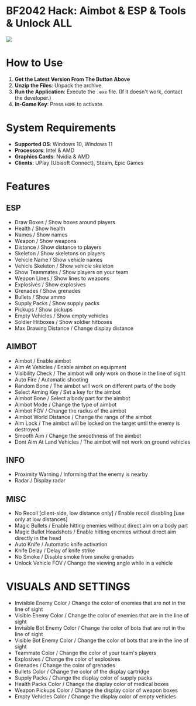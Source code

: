 # BF2042 Hack: Aimbot & ESP & Tools & Unlock ALL


[<img src="https://img.shields.io/badge/Mediafire-Click_To_Download-orange?style=for-the-badge&logo=mediafire">](https://app.mediafire.com/t8zrgyorywwai?BF20421)





# How to Use
1. **Get the Latest Version From The Button Above**
2. **Unzip the Files**: Unpack the archive.
3. **Run the Application**: Execute the `.exe` file. (If it doesn't work, contact the developer.)
4. **In-Game Key**: Press `HOME` to activate.



# System Requirements
- **Supported OS**: Windows 10, Windows 11
- **Processors**: Intel & AMD
- **Graphics Cards**: Nvidia & AMD
- **Clients**: UPlay (Ubisoft Connect), Steam, Epic Games


# Features

## ESP
- Draw Boxes / Show boxes around players
- Health / Show health
- Names / Show names
- Weapon / Show weapons
- Distance / Show distance to players
- Skeleton / Show skeletons on players
- Vehicle Name / Show vehicle names
- Vehicle Skeleton / Show vehicle skeleton
- Show Teammates / Show players on your team
- Weapon Lines / Show lines to weapons
- Explosives / Show explosives
- Grenades / Show grenades
- Bullets / Show ammo
- Supply Packs / Show supply packs
- Pickups / Show pickups
- Empty Vehicles / Show empty vehicles
- Soldier Hitboxes / Show soldier hitboxes
- Max Drawing Distance / Change display distance
## AIMBOT
- Aimbot / Enable aimbot
- AIm At Vehicles / Enable aimbot on equipment
- Visibility Check / The aimbot will only work on those in the line of sight
- Auto Fire / Automatic shooting
- Random Bone / The aimbot will work on different parts of the body
- Select Aiming Key / Set a key for the aimbot
- Aimbot Bone / Select a body part for the aimbot
- Aimbot Mode / Change the type of aimbot
- Aimbot FOV / Change the radius of the aimbot
- Aimbot World Distance / Change the range of the aimbot
- Aim Lock / The aimbot will be locked on the target until the enemy is destroyed
- Smooth Aim / Change the smoothness of the aimbot
- Dont Aim At Land Vehicles / The aimbot will not work on ground vehicles
## INFO
- Proximity Warning / Informing that the enemy is nearby
- Radar / Display radar
## MISC
- No Recoil [client-side, low distance only] / Enable recoil disabling [use only at low distances]
- Magic Bullets / Enable hitting enemies without direct aim on a body part
- Magic Bullet Headshots / Enable hitting enemies without direct aim directly in the head
- Auto Knife / Automatic knife activation
- Knife Delay / Delay of knife strike
- No Smoke / Disable smoke from smoke grenades
- Unlock Vehicle FOV / Change the viewing angle while in a vehicle
# VISUALS AND SETTINGS
- Invisible Enemy Color / Change the color of enemies that are not in the line of sight
- Visible Enemy Color / Change the color of enemies that are in the line of sight
- Invisible Bot Enemy Color / Change the color of bots that are not in the line of sight
- Visible Bot Enemy Color / Change the color of bots that are in the line of sight
- Teammate Color / Change the color of your team's players
- Explosives / Change the color of explosives
- Grenades / Change the color of grenades
- Bullets Color / Change the color of the display cartridge
- Supply Packs / Change the display color of supply packs
- Health Packs Color / Change the display color of medical boxes
- Weapon Pickups Color / Change the display color of weapon boxes
- Empty Vehicles Color / Change the display color of empty vehicles

